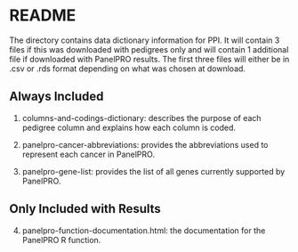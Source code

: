 # README

The directory contains data dictionary information for PPI. It will contain 3 files if this was downloaded with pedigrees only and will contain 1 additional file if downloaded with PanelPRO results. The first three files will either be in .csv or .rds format depending on what was chosen at download.

## Always Included

1. columns-and-codings-dictionary: describes the purpose of each pedigree column and explains how each column is coded.

2. panelpro-cancer-abbreviations: provides the abbreviations used to represent each cancer in PanelPRO.

3. panelpro-gene-list: provides the list of all genes currently supported by PanelPRO.

## Only Included with Results

4. panelpro-function-documentation.html: the documentation for the PanelPRO R function.
